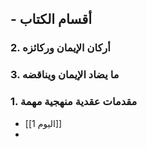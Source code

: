 ## - أقسام الكتاب

### 2. أركان الإيمان وركائزه
### 3. ما يضاد الإيمان ويناقضه
### 1. مقدمات عقدية منهجية مهمة
- [[اليوم 1]]
- 